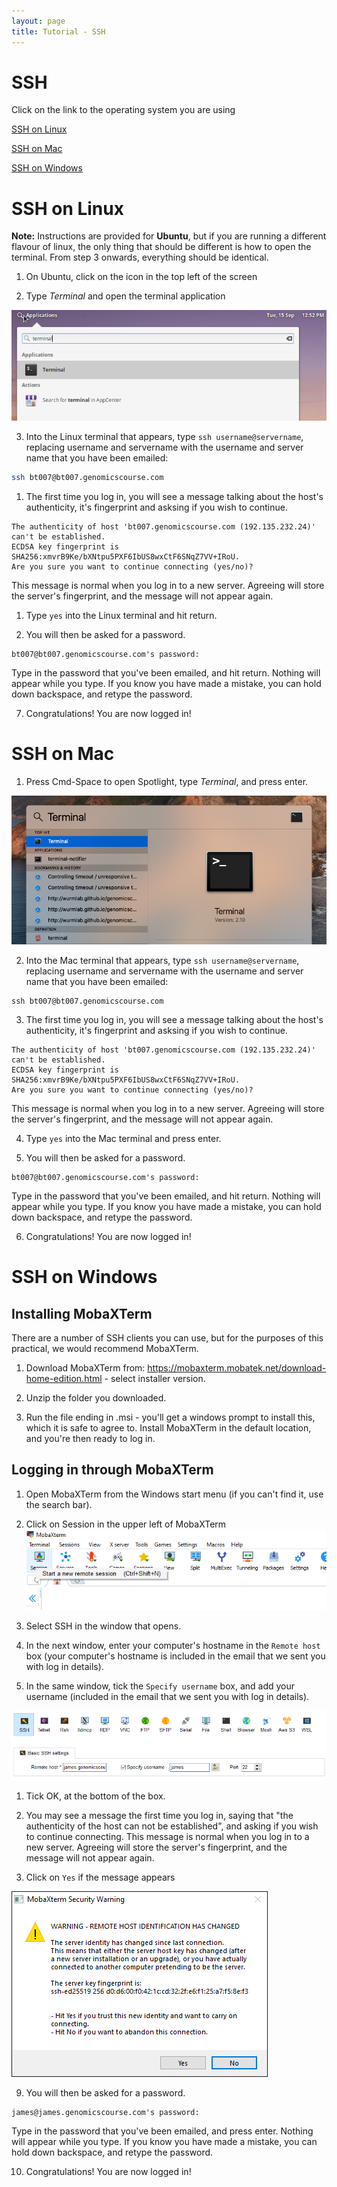 ```yaml
---
layout: page
title: Tutorial - SSH
---
```


# SSH

Click on the link to the operating system you are using

[SSH on Linux](#sshlinux)

[SSH on Mac](#sshmac)

[SSH on Windows](#sshwindows)

# SSH on Linux<a name="sshlinux"></a>

**Note:** Instructions are provided for **Ubuntu**, but if you are running a 
different flavour of linux, the only thing that should be different is how to 
open the terminal. From step 3 onwards, everything should be identical.

1) On Ubuntu, click on the icon in the top left of the screen

2) Type *Terminal*  and open the terminal application

![](images/linux_find_terminal.png)

3) Into the Linux terminal that appears, type `ssh username@servername`, 
   replacing username and servername with the username and server name that you 
   have been emailed:

```bash
ssh bt007@bt007.genomicscourse.com
```

1) The first time you log in, you will see a message talking about the host's
   authenticity, it's fingerprint and asksing if you wish to continue.

```
The authenticity of host 'bt007.genomicscourse.com (192.135.232.24)' can't be established.
ECDSA key fingerprint is SHA256:xmvrB9Ke/bXNtpu5PXF6IbUS8wxCtF6SNqZ7VV+IRoU.
Are you sure you want to continue connecting (yes/no)?
```

This message is normal when you log in to a new server. Agreeing will store the server's fingerprint, and the message will not appear again.

1) Type `yes` into the Linux terminal and hit return.

2) You will then be asked for a password.

```
bt007@bt007.genomicscourse.com's password:
```

Type in the password that you've been emailed, and hit return. Nothing will appear while you type. If you know you have made a mistake, you can hold down backspace, and retype the password.

7) Congratulations! You are now logged in!

# SSH on Mac<a name="sshmac"></a>

1) Press Cmd-Space to open Spotlight, type *Terminal*, and press enter.

![](images/spotlight.png)

2) Into the Mac terminal that appears, type `ssh username@servername`, replacing username and servername with the username and server name that you have been emailed:

```
ssh bt007@bt007.genomicscourse.com
```

3) The first time you log in, you will see a message talking about the host's authenticity, it's fingerprint and asksing if you wish to continue.

```
The authenticity of host 'bt007.genomicscourse.com (192.135.232.24)' can't be established.
ECDSA key fingerprint is SHA256:xmvrB9Ke/bXNtpu5PXF6IbUS8wxCtF6SNqZ7VV+IRoU.
Are you sure you want to continue connecting (yes/no)?
```

This message is normal when you log in to a new server. Agreeing will store the server's fingerprint, and the message will not appear again.


4) Type `yes` into the Mac terminal and press enter.


5) You will then be asked for a password.

```
bt007@bt007.genomicscourse.com's password:
```

Type in the password that you've been emailed, and hit return. Nothing will appear while you type. If you know you have made a mistake, you can hold down backspace, and retype the password.

6) Congratulations! You are now logged in!


# SSH on Windows<a name="sshwindows"></a>

## Installing MobaXTerm

There are a number of SSH clients you can use, but for the purposes of this practical, we would recommend MobaXTerm.

1) Download MobaXTerm from:
<https://mobaxterm.mobatek.net/download-home-edition.html> - select installer version.

2) Unzip the folder you downloaded.

3) Run the file ending in .msi - you'll get a windows prompt to install this, which it is safe to agree to. Install MobaXTerm in the default location, and you're then ready to log in.

## Logging in through MobaXTerm

1) Open MobaXTerm from the Windows start menu (if you can't find it, use the search bar).

2) Click on Session in the upper left of MobaXTerm ![](images/mobasession.PNG)

3) Select SSH in the window that opens.

4) In the next window, enter your computer's hostname in the `Remote host` box
   (your computer's hostname is included in the email that we sent you with log 
   in details).

5) In the same window, tick the `Specify username` box, and add your username 
   (included in the email that we sent you with log in details).

![](images/ssh_login.png)


1) Tick OK, at the bottom of the box.

2) You may see a message the first time you log in, saying that "the authenticity of the host can not be established", and asking if you wish to continue connecting. This message is normal when you log in to a new server. Agreeing will store the server's fingerprint, and the message will not appear again.

3) Click on `Yes` if the message appears

![](images/warning.png)



9) You will then be asked for a password.

```
james@james.genomicscourse.com's password:
```

Type in the password that you've been emailed, and press enter. Nothing will appear while you type. If you know you have made a mistake, you can hold down backspace, and retype the password.

10) Congratulations! You are now logged in!
